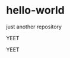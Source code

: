 # hello-world
just another repository


YEET






























































































YEET
